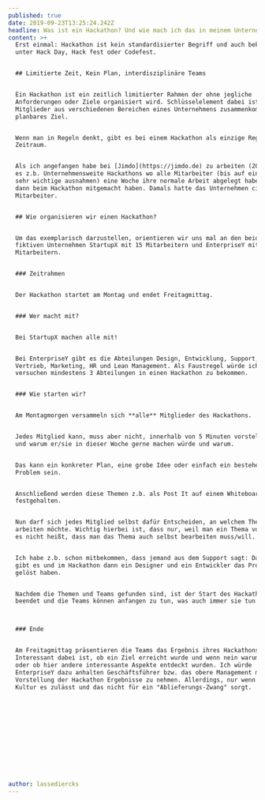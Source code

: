```yaml
---
published: true
date: 2019-09-23T13:25:24.242Z
headline: Was ist ein Hackathon? Und wie mach ich das in meinem Unternehmen?
content: >+
  Erst einmal: Hackathon ist kein standardisierter Begriff und auch bekannt
  unter Hack Day, Hack fest oder Codefest.


  ## Limitierte Zeit, Kein Plan, interdisziplinäre Teams


  Ein Hackathon ist ein zeitlich limitierter Rahmen der ohne jegliche
  Anforderungen oder Ziele organisiert wird. Schlüsselelement dabei ist, das
  Mitglieder aus verschiedenen Bereichen eines Unternehmens zusammenkommen. Ohne
  planbares Ziel.


  Wenn man in Regeln denkt, gibt es bei einem Hackathon als einzige Regel den
  Zeitraum. 


  Als ich angefangen habe bei [Jimdo](https://jimdo.de) zu arbeiten (2011), gab
  es z.b. Unternehmensweite Hackathons wo alle Mitarbeiter (bis auf ein paar
  sehr wichtige ausnahmen) eine Woche ihre normale Arbeit abgelegt haben und
  dann beim Hackathon mitgemacht haben. Damals hatte das Unternehmen circa 70
  Mitarbeiter.


  ## Wie organisieren wir einen Hackathon?


  Um das exemplarisch darzustellen, orientieren wir uns mal an den beiden
  fiktiven Unternehmen StartupX mit 15 Mitarbeitern und EnterpriseY mit 500
  Mitarbeitern.


  ### Zeitrahmen


  Der Hackathon startet am Montag und endet Freitagmittag.


  ### Wer macht mit?


  Bei StartupX machen alle mit! 


  Bei EnterpriseY gibt es die Abteilungen Design, Entwicklung, Support,
  Vertrieb, Marketing, HR und Lean Management. Als Faustregel würde ich
  versuchen mindestens 3 Abteilungen in einen Hackathon zu bekommen.


  ### Wie starten wir?


  Am Montagmorgen versammeln sich **alle** Mitglieder des Hackathons.


  Jedes Mitglied kann, muss aber nicht, innerhalb von 5 Minuten vorstellen was
  und warum er/sie in dieser Woche gerne machen würde und warum.


  Das kann ein konkreter Plan, eine grobe Idee oder einfach ein bestehendes
  Problem sein.


  Anschließend werden diese Themen z.b. als Post It auf einem Whiteboard
  festgehalten.


  Nun darf sich jedes Mitglied selbst dafür Entscheiden, an welchem Thema er/sie
  arbeiten möchte. Wichtig hierbei ist, dass nur, weil man ein Thema vorstellt,
  es nicht heißt, dass man das Thema auch selbst bearbeiten muss/will. 


  Ich habe z.b. schon mitbekommen, dass jemand aus dem Support sagt: Das Problem
  gibt es und im Hackathon dann ein Designer und ein Entwickler das Problem
  gelöst haben.


  Nachdem die Themen und Teams gefunden sind, ist der Start des Hackathons
  beendet und die Teams können anfangen zu tun, was auch immer sie tun wollen.



  ### Ende


  Am Freitagmittag präsentieren die Teams das Ergebnis ihres Hackathons.
  Interessant dabei ist, ob ein Ziel erreicht wurde und wenn nein warum nicht
  oder ob hier andere interessante Aspekte entdeckt wurden. Ich würde
  EnterpriseY dazu anhalten Geschäftsführer bzw. das obere Management mit in die
  Vorstellung der Hackathon Ergebnisse zu nehmen. Allerdings, nur wenn die
  Kultur es zulässt und das nicht für ein "Ablieferungs-Zwang" sorgt.













author: lassediercks
---
```


